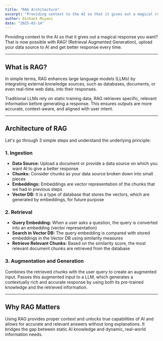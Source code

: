 ```yaml
---
title: "RAG Architecture"
excerpt: "Providing context to the AI so that it gives out a magical response you want? That is now possible with RAG!"
author: Dishant Miyani
date: "2025-03-14"
---
```


Providing context to the AI so that it gives out a magical response you want? That is now possible with RAG! (Retrieval Augmented Generation), upload your data source to AI and get better response every time.

---

## What is RAG?

In simple terms, RAG enhances large language models (LLMs) by integrating external knowledge sources, such as databases, documents, or even real-time web data, into their responses.

Traditional LLMs rely on static training data, RAG retrieves specific, relevant information before generating a response. This ensures outputs are more accurate, context-aware, and aligned with user intent.

---

## Architecture of RAG

Let's go through 3 simple steps and understand the underlying principle:

### 1. Ingestion

- **Data Source:** Upload a document or provide a data source on which you want AI to give a better response
- **Chunks:** Consider chunks as your data source broken down into small pieces
- **Embeddings:** Embeddings are vector representation of the chunks that we had in previous steps
- **Vector DB:** It is a type of database that stores the vectors, which are generated by embeddings, for future purpose

### 2. Retrieval

- **Query Embedding:** When a user asks a question, the query is converted into an embedding (vector representation)
- **Search in Vector DB:** The query embedding is compared with stored embeddings in the Vector DB using similarity measures
- **Retrieve Relevant Chunks:** Based on the similarity score, the most relevant document chunks are retrieved from the database

### 3. Augmentation and Generation

Combines the retrieved chunks with the user query to create an augmented input. Passes this augmented input to a LLM, which generates a contextually rich and accurate response by using both its pre-trained knowledge and the retrieved information.

---

## Why RAG Matters

Using RAG provides proper context and unlocks true capabilities of AI and allows for accurate and relevant answers without long explanations. It bridges the gap between static AI knowledge and dynamic, real-world information needs.